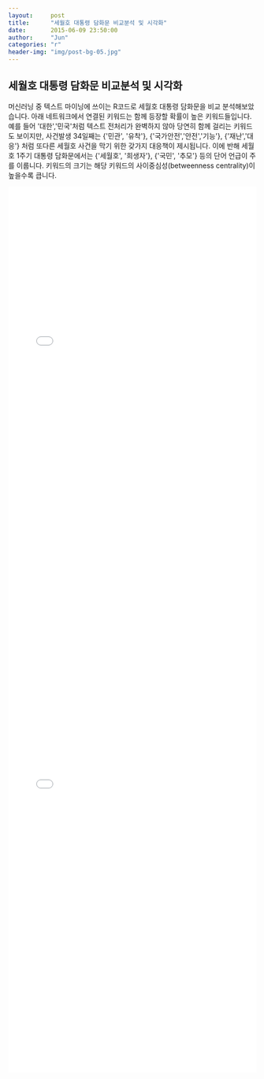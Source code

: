 ```yaml
---
layout:     post
title:      "세월호 대통령 담화문 비교분석 및 시각화"
date:       2015-06-09 23:50:00
author:     "Jun"
categories: "r"
header-img: "img/post-bg-05.jpg"
---
```


<h2 class="section-heading">세월호 대통령 담화문 비교분석 및 시각화</h2>

<p>머신러닝 중 텍스트 마이닝에 쓰이는 R코드로 세월호 대통령 담화문을 비교 분석해보았습니다. 아래 네트워크에서 연결된 키워드는 함께 등장할 확률이 높은 키워드들입니다. 예를 들어 '대한','민국'처럼 텍스트 전처리가 완벽하지 않아 당연히 함께 걸리는 키워드도 보이지만, 사건발생 34일째는 {'민관', '유착'}, {'국가안전','안전','기능'}, {'재난','대응'} 처럼 또다른 세월호 사건을 막기 위한 갖가지 대응책이 제시됩니다. 이에 반해 세월호 1주기 대통령 담화문에서는 {'세월호', '희생자'}, {'국민', '추모'} 등의 단어 언급이 주를 이룹니다. 키워드의 크기는 해당 키워드의 사이중심성(betweenness centrality)이 높을수록 큽니다.</p>

<iframe width="100%" height="900" src="//jsfiddle.net/junkwhinger/3j6k5out/embedded/result" allowfullscreen="allowfullscreen" frameborder="0"></iframe>

<iframe width="100%" height="900" src="//jsfiddle.net/junkwhinger/x7j7ukhz/embedded/result" allowfullscreen="allowfullscreen" frameborder="0"></iframe>